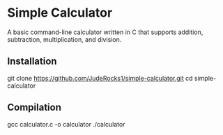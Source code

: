 # Simple Calculator

A basic command-line calculator written in C that supports addition, subtraction, multiplication, and division.

## Installation

git clone https://github.com/JudeRocks1/simple-calculator.git
cd simple-calculator

## Compilation

gcc calculator.c -o calculator
./calculator